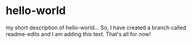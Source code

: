 # hello-world
my short description of hello-world...
So, I have created a branch called readme-edits and I am adding this text.
That's all for now!
